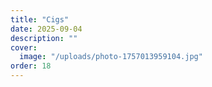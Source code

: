 ```yaml
---
title: "Cigs"
date: 2025-09-04
description: ""
cover:
  image: "/uploads/photo-1757013959104.jpg"
order: 18
---
```



